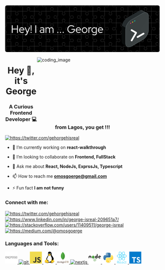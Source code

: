 ![Header](./header.png)

<img align="right" width="400" height="200" alt="coding_image" src="https://unsplash.com/photos/lines-of-html-codes-4hbJ-eymZ1o"/>

<h1 align="center">Hey 👋, it's George</h1>
<h3 align="center">A Curious Frontend Developer 💻 from Lagos, you get !!!</h3>


<p align="left"> <a href="https://twitter.com/https://twitter.com/gehorgehisreal" target="blank"><img src="https://img.shields.io/twitter/follow/https://twitter.com/gehorgehisreal?logo=twitter&style=for-the-badge" alt="https://twitter.com/gehorgehisreal" /></a> </p>

- 🔭 I’m currently working on **react-walkthrough**

- 👯 I’m looking to collaborate on **Frontend, FullStack**

- 💬 Ask me about **React, NodeJs, ExprssJs, Typescript**

- 📫 How to reach me **omosgoerge@gmail.com**

- ⚡ Fun fact **I am not funny**

<h3 align="left">Connect with me:</h3>
<div style={ display: 'flex'}>
  
<p align="left">
<a href="https://twitter.com/https://twitter.com/gehorgehisreal" target="blank"><img align="center" src="https://raw.githubusercontent.com/rahuldkjain/github-profile-readme-generator/master/src/images/icons/Social/twitter.svg" alt="https://twitter.com/gehorgehisreal" height="30" width="40" /></a>
<a href="https://linkedin.com/in/https://www.linkedin.com/in/george-isreal-209651a7/" target="blank"><img align="center" src="https://raw.githubusercontent.com/rahuldkjain/github-profile-readme-generator/master/src/images/icons/Social/linked-in-alt.svg" alt="https://www.linkedin.com/in/george-isreal-209651a7/" height="30" width="40" /></a>
<a href="https://stackoverflow.com/users/https://stackoverflow.com/users/11409511/george-isreal" target="blank"><img align="center" src="https://raw.githubusercontent.com/rahuldkjain/github-profile-readme-generator/master/src/images/icons/Social/stack-overflow.svg" alt="https://stackoverflow.com/users/11409511/george-isreal" height="30" width="40" /></a>
<a href="https://medium.com/https://medium.com/@omosgoerge" target="blank"><img align="center" src="https://raw.githubusercontent.com/rahuldkjain/github-profile-readme-generator/master/src/images/icons/Social/medium.svg" alt="https://medium.com/@omosgoerge" height="30" width="40" /></a>
</p>

</div>
<h3 align="left">Languages and Tools:</h3>
<p align="left"> <a href="https://expressjs.com" target="_blank" rel="noreferrer" style={{height: '20px', width: '20px'}}> <img src="https://raw.githubusercontent.com/devicons/devicon/master/icons/express/express-original-wordmark.svg" alt="express" width="40" height="40"/> </a> <a href="https://git-scm.com/" target="_blank" rel="noreferrer"> <img src="https://www.vectorlogo.zone/logos/git-scm/git-scm-icon.svg" alt="git" width="40" height="40"/> </a> <a href="https://developer.mozilla.org/en-US/docs/Web/JavaScript" target="_blank" rel="noreferrer"> <img src="https://raw.githubusercontent.com/devicons/devicon/master/icons/javascript/javascript-original.svg" alt="javascript" width="40" height="40"/> </a> <a href="https://www.linux.org/" target="_blank" rel="noreferrer"> <img src="https://raw.githubusercontent.com/devicons/devicon/master/icons/linux/linux-original.svg" alt="linux" width="40" height="40"/> </a> <a href="https://www.mongodb.com/" target="_blank" rel="noreferrer"> <img src="https://raw.githubusercontent.com/devicons/devicon/master/icons/mongodb/mongodb-original-wordmark.svg" alt="mongodb" width="40" height="40"/> </a> <a href="https://nextjs.org/" target="_blank" rel="noreferrer"> <img src="https://cdn.worldvectorlogo.com/logos/nextjs-2.svg" alt="nextjs" width="40" height="40"/> </a> <a href="https://nodejs.org" target="_blank" rel="noreferrer"> <img src="https://raw.githubusercontent.com/devicons/devicon/master/icons/nodejs/nodejs-original-wordmark.svg" alt="nodejs" width="40" height="40"/> </a> <a href="https://www.python.org" target="_blank" rel="noreferrer"> <img src="https://raw.githubusercontent.com/devicons/devicon/master/icons/python/python-original.svg" alt="python" width="40" height="40"/> </a> <a href="https://reactjs.org/" target="_blank" rel="noreferrer"> <img src="https://raw.githubusercontent.com/devicons/devicon/master/icons/react/react-original-wordmark.svg" alt="react" width="40" height="40"/> </a> <a href="https://www.typescriptlang.org/" target="_blank" rel="noreferrer"> <img src="https://raw.githubusercontent.com/devicons/devicon/master/icons/typescript/typescript-original.svg" alt="typescript" width="40" height="40"/> </a> </p>


